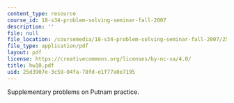 ```yaml
---
content_type: resource
course_id: 18-s34-problem-solving-seminar-fall-2007
description: ''
file: null
file_location: /coursemedia/18-s34-problem-solving-seminar-fall-2007/25d3907e3c5904fa78fde1f77a0e7195_hw10.pdf
file_type: application/pdf
layout: pdf
license: https://creativecommons.org/licenses/by-nc-sa/4.0/
title: hw10.pdf
uid: 25d3907e-3c59-04fa-78fd-e1f77a0e7195
---
```

Supplementary problems on Putnam practice.